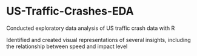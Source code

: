 # US-Traffic-Crashes-EDA

Conducted exploratory data analysis of US traffic crash data with R

Identified and created visual representations of several insights, including the relationship between speed and impact level

